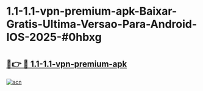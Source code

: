 # 1.1-1.1-vpn-premium-apk-Baixar-Gratis-Ultima-Versao-Para-Android-IOS-2025-#0hbxg

# <h2><a href="https://ainizakaria.my?title=1.1-1.1-vpn-premium-apk&ref=24M">🔗👉 🔴 1.1-1.1-vpn-premium-apk</a></h2>

[![acn](https://github.com/user-attachments/assets/0f9c940e-d8b0-45ae-aac7-cd30a18b3e1c)](https://ainizakaria.my?title=1.1-1.1-vpn-premium-apk&ref=24M)

